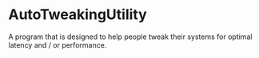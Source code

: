 # AutoTweakingUtility
A program that is designed to help people tweak their systems for optimal latency and / or performance.
